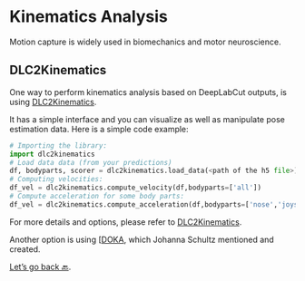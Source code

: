 # Kinematics Analysis

Motion capture is widely used in biomechanics and motor neuroscience.

## DLC2Kinematics

One way to perform kinematics analysis based on DeepLabCut outputs, is using <a href="https://github.com/AdaptiveMotorControlLab/DLC2Kinematics" target="_blank">DLC2Kinematics</a>.

It has a simple interface and you can visualize as well as manipulate pose estimation data. Here is a simple code example:

``` python
# Importing the library:
import dlc2kinematics
# Load data data (from your predictions)
df, bodyparts, scorer = dlc2kinematics.load_data(<path of the h5 file>)
# Computing velocities:
df_vel = dlc2kinematics.compute_velocity(df,bodyparts=['all'])
# Compute acceleration for some body parts:
df_vel = dlc2kinematics.compute_acceleration(df,bodyparts=['nose','joystick'])
```

For more details and options, please refer to <a href="https://github.com/AdaptiveMotorControlLab/DLC2Kinematics" target="_blank">DLC2Kinematics</a>.

Another option is using [<a href="https://github.com/JojoReikun/ClimbingLizardDLCAnalysis" target="_blank">DOKA</a>, which Johanna Schultz mentioned and created.

[Let’s go back 🔙](Day4_Practicals.md).
